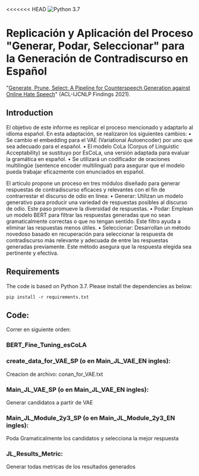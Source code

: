 <<<<<<< HEAD
![Python 3.7](https://img.shields.io/badge/python-3.7-green.svg)
# Replicación y Aplicación del Proceso "Generar, Podar, Seleccionar" para la Generación de Contradiscurso en Español
"[Generate, Prune, Select: A Pipeline for Counterspeech Generation against Online Hate Speech](https://arxiv.org/pdf/2106.01625.pdf)" (ACL-IJCNLP Findings 2021). 

## Introduction
El objetivo de este informe es replicar el proceso mencionado y adaptarlo al idioma español. En esta adaptación, se realizaron los siguientes cambios:
• Se cambio el embedding para el VAE (Variational Autoencoder) por uno que sea adecuado para el español.
• El modelo CoLa (Corpus of Linguistic Acceptability) se sustituyo por EsCoLa, una versión adaptada para evaluar la gramática en español.
• Se utilizará un codificador de oraciones multilingüe (sentence encoder multilingual) para asegurar que el modelo pueda trabajar eficazmente con enunciados en español.

El articulo propone un proceso en tres módulos diseñado para generar respuestas de contradiscurso eficaces y relevantes con el fin de contrarrestar el discurso de odio en línea:
• Generar: Utilizan un modelo generativo para producir una variedad de respuestas posibles al discurso de odio. Este paso promueve la diversidad de respuestas.
• Podar: Emplean un modelo BERT para filtrar las respuestas generadas que no sean gramaticalmente correctas o que no tengan sentido. Este filtro ayuda a eliminar las respuestas menos útiles.
• Seleccionar: Desarrollan un método novedoso basado en recuperación para seleccionar la respuesta de contradiscurso más relevante y adecuada de entre las respuestas generadas previamente. Este método asegura que la respuesta elegida sea pertinente y efectiva.

## Requirements
The code is based on Python 3.7. Please install the dependencies as below:  
```
pip install -r requirements.txt
```
## Code:
Correr en siguiente orden:

### BERT_Fine_Tuning_esCoLA

### create_data_for_VAE_SP (o en Main_JL_VAE_EN ingles): 
Creacion de archivo: conan_for_VAE.txt
### Main_JL_VAE_SP (o en Main_JL_VAE_EN ingles):
Generar candidatos a partir de VAE
### Main_JL_Module_2y3_SP (o en Main_JL_Module_2y3_EN ingles):
Poda Gramaticalmente los candidatos y selecciona la mejor respuesta
### JL_Results_Metric:
Generar todas metricas de los resultados generados


